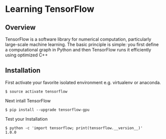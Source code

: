 # Learning TensorFlow

## Overview

TensorFlow is a software library for numerical computation, particularly large-scale machine learning. The basic principle is simple: you first define a computational graph in Python and then TensorFlow runs it efficiently using optimized C++

## Installation

First activate your favorite isolated environment e.g. virtualenv or anaconda.

```
$ source activate tensorflow
```

Next intall TensorFlow

```
$ pip install --upgrade tensorflow-gpu
```

Test your Installation

```
$ python -c 'import tensorflow; print(tensorflow.__version__)'
1.0.0
```
